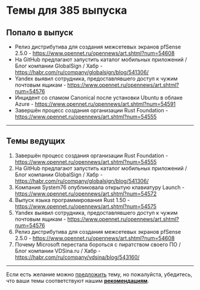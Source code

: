 # Темы для 385 выпуска

## Попало в выпуск

- Релиз дистрибутива для создания межсетевых экранов pfSense 2.5.0 - https://www.opennet.ru/opennews/art.shtml?num=54608
- На GitHub предлагают запустить каталог мобильных приложений / Блог компании GlobalSign / Хабр - https://habr.com/ru/company/globalsign/blog/541306/
- Yandex выявил сотрудника, предоставлявшего доступ к чужим почтовым ящикам - https://www.opennet.ru/opennews/art.shtml?num=54576
- Инцидент со спамом Canonical после установки Ubuntu в облаке Azure - https://www.opennet.ru/opennews/art.shtml?num=54591
- Завершён процесс создания организации Rust Foundation - https://www.opennet.ru/opennews/art.shtml?num=54555

---

## Темы ведущих

1. Завершён процесс создания организации Rust Foundation - https://www.opennet.ru/opennews/art.shtml?num=54555
1. На GitHub предлагают запустить каталог мобильных приложений / Блог компании GlobalSign / Хабр - https://habr.com/ru/company/globalsign/blog/541306/
1. Компания System76 опубликовала открытую клавиатуру Launch - https://www.opennet.ru/opennews/art.shtml?num=54572
1. Выпуск языка программирования Rust 1.50 - https://www.opennet.ru/opennews/art.shtml?num=54575
1. Yandex выявил сотрудника, предоставлявшего доступ к чужим почтовым ящикам - https://www.opennet.ru/opennews/art.shtml?num=54576
1. Релиз дистрибутива для создания межсетевых экранов pfSense 2.5.0 - https://www.opennet.ru/opennews/art.shtml?num=54608
1. Почему Microsoft перестала бороться с пиратством своего ПО / Блог компании VDSina.ru / Хабр - https://habr.com/ru/company/vdsina/blog/543160/

---

Если есть желание можно [предложить](themes_from_listeners.md) тему, но пожалуйста, убедитесь, что ваши темы соответствуют нашим **[рекомендациям](Recommendations_for_the_proposed_topics.md)**.

